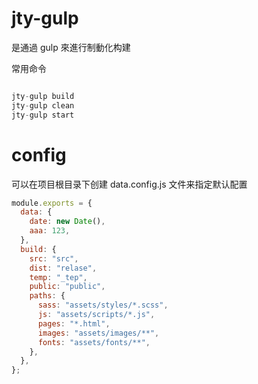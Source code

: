 # jty-gulp

是通過 gulp 來進行制動化构建

常用命令

```js

jty-gulp build
jty-gulp clean
jty-gulp start


```

# config

可以在项目根目录下创建 data.config.js 文件来指定默认配置

```js
module.exports = {
  data: {
    date: new Date(),
    aaa: 123,
  },
  build: {
    src: "src",
    dist: "relase",
    temp: "_tep",
    public: "public",
    paths: {
      sass: "assets/styles/*.scss",
      js: "assets/scripts/*.js",
      pages: "*.html",
      images: "assets/images/**",
      fonts: "assets/fonts/**",
    },
  },
};
```
